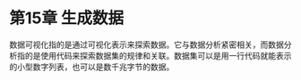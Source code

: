 # 第15章 生成数据
数据可视化指的是通过可视化表示来探索数据。它与数据分析紧密相关，而数据分析指的是使用代码来探索数据集的规律和关联。数据集可以是用一行代码就能表示的小型数字列表，也可以是数千兆字节的数据。